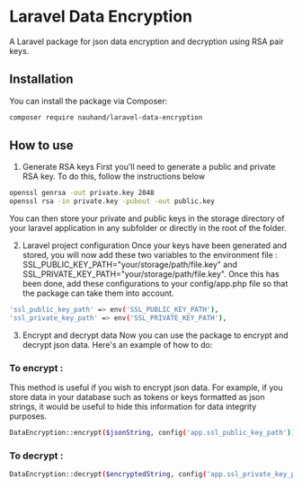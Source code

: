 # Laravel Data Encryption

A Laravel package for json data encryption and decryption using RSA pair keys.

## Installation

You can install the package via Composer:

```bash
composer require nauhand/laravel-data-encryption
```
## How to use

1. Generate RSA keys
First you'll need to generate a public and private RSA key. To do this, follow the instructions below

```bash
openssl genrsa -out private.key 2048
openssl rsa -in private.key -pubout -out public.key
```
You can then store your private and public keys in the storage directory of your laravel application in any subfolder or directly in the root of the folder.

2. Laravel project configuration
Once your keys have been generated and stored, you will now add these two variables to the environment file : SSL_PUBLIC_KEY_PATH="your/storage/path/file.key" and SSL_PRIVATE_KEY_PATH="your/storage/path/file.key". Once this has been done, add these configurations to your config/app.php file so that the package can take them into account.

```bash
'ssl_public_key_path' => env('SSL_PUBLIC_KEY_PATH'),
'ssl_private_key_path' => env('SSL_PRIVATE_KEY_PATH'),
```

3. Encrypt and decrypt data
Now you can use the package to encrypt and decrypt json data. Here's an example of how to do:

### To encrypt : 

This method is useful if you wish to encrypt json data. For example, if you store data in your database such as tokens or keys formatted as json strings, it would be useful to hide this information for data integrity purposes.

```bash
DataEncryption::encrypt($jsonString, config('app.ssl_public_key_path'));
```

### To decrypt : 

```bash
DataEncryption::decrypt($encryptedString, config('app.ssl_private_key_path'));
```
